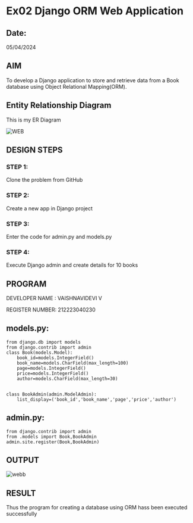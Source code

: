 # Ex02 Django ORM Web Application
## Date: 
 05/04/2024

## AIM
To develop a Django application to store and retrieve data from a Book database using Object Relational Mapping(ORM).

## Entity Relationship Diagram

This is my ER Diagram


![WEB](https://github.com/vaishnavidevi23013992/ORM/assets/151864235/28e98abf-2f0c-4c2a-b433-190c6e6592fe)


## DESIGN STEPS

### STEP 1:
Clone the problem from GitHub

### STEP 2:
Create a new app in Django project

### STEP 3:
Enter the code for admin.py and models.py

### STEP 4:
Execute Django admin and create details for 10 books

## PROGRAM

DEVELOPER NAME : VAISHNAVIDEVI V

REGISTER NUMBER: 212223040230


## models.py:
```
from django.db import models
from django.contrib import admin
class Book(models.Model):
    book_id=models.IntegerField()
    book_name=models.CharField(max_length=100)
    page=models.IntegerField()
    price=models.IntegerField()
    author=models.CharField(max_length=30)


class BookAdmin(admin.ModelAdmin):
    list_display=('book_id','book_name','page','price','author')
```
## admin.py:
```
from django.contrib import admin
from .models import Book,BookAdmin
admin.site.register(Book,BookAdmin)
```
## OUTPUT
![webb](https://github.com/vaishnavidevi23013992/ORM/assets/151864235/ce7ec008-de1f-44db-8594-39060bfd7381)


## RESULT
Thus the program for creating a database using ORM hass been executed successfully
